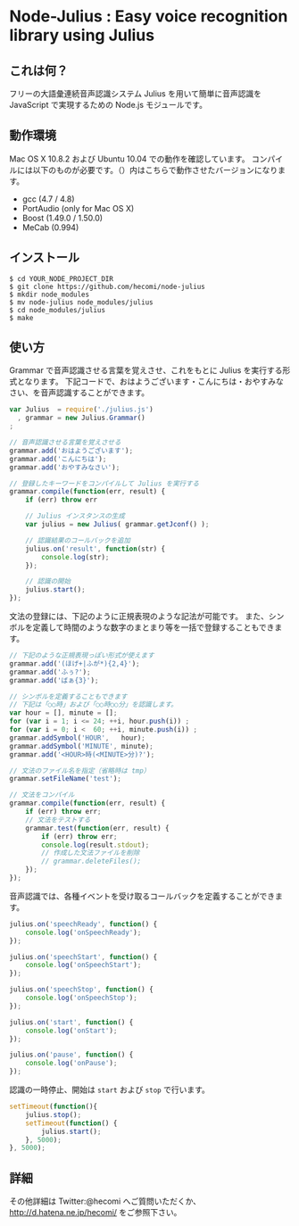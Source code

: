 Node-Julius : Easy voice recognition library using Julius
=============

これは何？
--------------
フリーの大語彙連続音声認識システム Julius を用いて簡単に音声認識を JavaScript で実現するための Node.js モジュールです。

動作環境
--------------
Mac OS X 10.8.2 および Ubuntu 10.04 での動作を確認しています。
コンパイルには以下のものが必要です。（）内はこちらで動作させたバージョンになります。

+ gcc    (4.7 / 4.8)
+ PortAudio (only for Mac OS X)
+ Boost  (1.49.0 / 1.50.0)
+ MeCab  (0.994)

インストール
--------------
	$ cd YOUR_NODE_PROJECT_DIR
	$ git clone https://github.com/hecomi/node-julius
	$ mkdir node_modules
	$ mv node-julius node_modules/julius
	$ cd node_modules/julius
	$ make

使い方
--------------
Grammar で音声認識させる言葉を覚えさせ、これをもとに Julius を実行する形式となります。
下記コードで、おはようございます・こんにちは・おやすみなさい、を音声認識することができます。

```javascript
var Julius  = require('./julius.js')
  , grammar = new Julius.Grammar()
;

// 音声認識させる言葉を覚えさせる
grammar.add('おはようございます');
grammar.add('こんにちは');
grammar.add('おやすみなさい');

// 登録したキーワードをコンパイルして Julius を実行する
grammar.compile(function(err, result) {
	if (err) throw err

	// Julius インスタンスの生成
	var julius = new Julius( grammar.getJconf() );

	// 認識結果のコールバックを追加
	julius.on('result', function(str) {
		console.log(str);
	});

	// 認識の開始
	julius.start();
});
```

文法の登録には、下記のように正規表現のような記法が可能です。
また、シンボルを定義して時間のような数字のまとまり等を一括で登録することもできます。

```javascript
// 下記のような正規表現っぽい形式が使えます
grammar.add('(ほげ+|ふが*){2,4}');
grammar.add('ふぅ?');
grammar.add('ばぁ{3}');

// シンボルを定義することもできます
// 下記は「○○時」および「○○時○○分」を認識します。
var hour = [], minute = [];
for (var i = 1; i <= 24; ++i, hour.push(i)) ;
for (var i = 0; i <  60; ++i, minute.push(i)) ;
grammar.addSymbol('HOUR',   hour);
grammar.addSymbol('MINUTE', minute);
grammar.add('<HOUR>時(<MINUTE>分)?');

// 文法のファイル名を指定（省略時は tmp）
grammar.setFileName('test');

// 文法をコンパイル
grammar.compile(function(err, result) {
	if (err) throw err;
	// 文法をテストする
	grammar.test(function(err, result) {
		if (err) throw err;
		console.log(result.stdout);
		// 作成した文法ファイルを削除
		// grammar.deleteFiles();
	});
});
```

音声認識では、各種イベントを受け取るコールバックを定義することができます。

```javascript
julius.on('speechReady', function() {
	console.log('onSpeechReady');
});

julius.on('speechStart', function() {
	console.log('onSpeechStart');
});

julius.on('speechStop', function() {
	console.log('onSpeechStop');
});

julius.on('start', function() {
	console.log('onStart');
});

julius.on('pause', function() {
	console.log('onPause');
});
```

認識の一時停止、開始は `start` および `stop` で行います。

```javascript
setTimeout(function(){
	julius.stop();
	setTimeout(function() {
		julius.start();
	}, 5000);
}, 5000);
```

詳細
--------------
その他詳細は Twitter:@hecomi へご質問いただくか、http://d.hatena.ne.jp/hecomi/ をご参照下さい。

